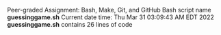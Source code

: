 Peer-graded Assignment: Bash, Make, Git, and GitHub
Bash script name **guessinggame.sh**
Current date time: Thu Mar 31 03:09:43 AM EDT 2022
**guessinggame.sh** contains 26 lines of code
